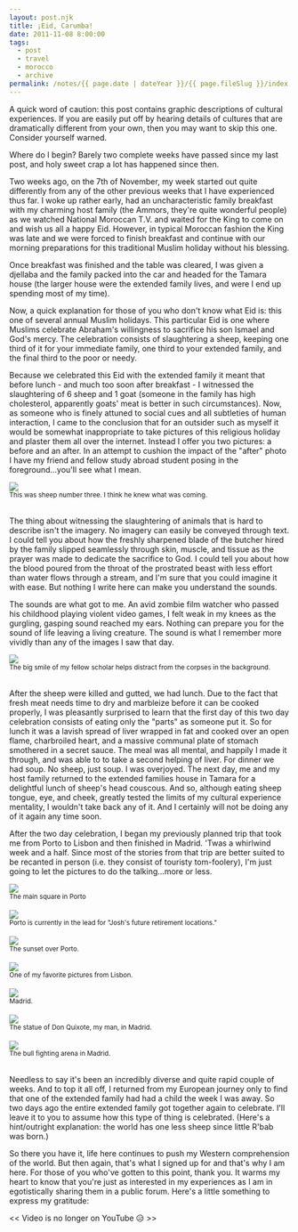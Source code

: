 ```yaml
---
layout: post.njk
title: ¡Eid, Carumba!
date: 2011-11-08 8:00:00
tags:
  - post
  - travel
  - morocco
  - archive
permalink: /notes/{{ page.date | dateYear }}/{{ page.fileSlug }}/index.html
---
```


A quick word of caution: this post contains graphic descriptions of cultural experiences. If you are easily put off by hearing details of cultures that are dramatically different from your own, then you may want to skip this one. Consider yourself warned.

Where do I begin? Barely two complete weeks have passed since my last post, and holy sweet crap a lot has happened since then.

Two weeks ago, on the 7th of November, my week started out quite differently from any of the other previous weeks that I have experienced thus far. I woke up rather early, had an uncharacteristic family breakfast with my charming host family (the Ammors, they're quite wonderful people) as we watched National Moroccan T.V. and waited for the King to come on and wish us all a happy Eid. However, in typical Moroccan fashion the King was late and we were forced to finish breakfast and continue with our morning preparations for this traditional Muslim holiday without his blessing.

Once breakfast was finished and the table was cleared, I was given a djellaba and the family packed into the car and headed for the Tamara house (the larger house were the extended family lives, and were I end up spending most of my time).

Now, a quick explanation for those of you who don't know what Eid is: this one of several annual Muslim holidays. This particular Eid is one where Muslims celebrate Abraham's willingness to sacrifice his son Ismael and God's mercy. The celebration consists of slaughtering a sheep, keeping one third of it for your immediate family, one third to your extended family, and the final third to the poor or needy.

Because we celebrated this Eid with the extended family it meant that before lunch - and much too soon after breakfast - I witnessed the slaughtering of 6 sheep and 1 goat (someone in the family has high cholesterol, apparently goats' meat is better in such circumstances). Now, as someone who is finely attuned to social cues and all subtleties of human interaction, I came to the conclusion that for an outsider such as myself it would be somewhat inappropriate to take pictures of this religious holiday and plaster them all over the internet. Instead I offer you two pictures: a before and an after. In an attempt to cushion the impact of the "after" photo I have my friend and fellow study abroad student posing in the foreground...you'll see what I mean.

<div><img src="/img/blog-archive/eid-1.jpg" class="blog-pic container" /></div>
<div class="center-text"><small>This was sheep number three. I think he knew what
was coming.</small></div><br />

The thing about witnessing the slaughtering of animals that is hard to describe isn't the imagery. No imagery can easily be conveyed through text. I could tell you about how the freshly sharpened blade of the butcher hired by the family slipped seamlessly through skin, muscle, and tissue as the prayer was made to dedicate the sacrifice to God. I could tell you about how the blood poured from the throat of the prostrated beast with less effort than water flows through a stream, and I'm sure that you could imagine it with ease. But nothing I write here can make you understand the sounds.

The sounds are what got to me. An avid zombie film watcher who passed his childhood playing violent video games, I felt weak in my knees as the gurgling, gasping sound reached my ears. Nothing can prepare you for the sound of life leaving a living creature. The sound is what I remember more vividly than any of the images I saw that day.

<div><img src="/img/blog-archive/eid-2.jpg" class="blog-pic container" /></div>
<div class="center-text"><small>The big smile of my fellow scholar helps
distract from the corpses in the background.</small></div><br />

After the sheep were killed and gutted, we had lunch. Due to the fact that fresh meat needs time to dry and marbleize before it can be cooked properly, I was pleasantly surprised to learn that the first day of this two day celebration consists of eating only the "parts" as someone put it. So for lunch it was a lavish spread of liver wrapped in fat and cooked over an open flame, charbroiled heart, and a massive communal plate of stomach smothered in a secret sauce. The meal was all mental, and happily I made it through, and was able to to take a second helping of liver. For dinner we had soup. No sheep, just soup. I was overjoyed. The next day, me and my host family returned to the extended families house in Tamara for a delightful lunch of sheep's head couscous. And so, although eating sheep tongue, eye, and cheek, greatly tested the limits of my cultural experience mentality, I wouldn't take back any of it. And I certainly will not be doing any of it again any time soon.

After the two day celebration, I began my previously planned trip that took me from Porto to Lisbon and then finished in Madrid. 'Twas a whirlwind week and a half. Since most of the stories from that trip are better suited to be recanted in person (i.e. they consist of touristy tom-foolery), I'm just going to let the pictures to do the talking...more or less.

<div><img src="/img/blog-archive/eid-3.jpg" class="blog-pic container" /></div>
<div class="center-text"><small>The main square in Porto</small></div><br />

<div><img src="/img/blog-archive/eid-4.jpg" class="blog-pic container" /></div>
<div class="center-text"><small>Porto is currently in the lead for "Josh's future retirement
locations."</small></div><br />

<div><img src="/img/blog-archive/eid-5.jpg" class="blog-pic container" /></div>
<div class="center-text"><small>The sunset over Porto.</small></div><br />

<div><img src="/img/blog-archive/eid-6.jpg" class="blog-pic container" /></div>
<div class="center-text"><small>One of my favorite pictures from Lisbon.
</small></div><br />

<div><img src="/img/blog-archive/eid-7.jpg" class="blog-pic container" /></div>
<div class="center-text"><small>Madrid.</small></div><br />

<div><img src="/img/blog-archive/eid-8.jpg" class="blog-pic container" /></div>
<div class="center-text"><small>The statue of Don Quixote, my man, in Madrid.
</small></div><br />

<div><img src="/img/blog-archive/eid-9.jpg" class="blog-pic container" /></div>
<div class="center-text"><small>The bull fighting arena in Madrid.</small></div><br />

Needless to say it's been an incredibly diverse and quite rapid couple of weeks. And to top it all off, I returned from my European journey only to find that one of the extended family had had a child the week I was away. So two days ago the entire extended family got together again to celebrate. I'll leave it to you to assume how this type of thing is celebrated. (Here's a hint/outright explanation: the world has one less sheep since little R'bab was born.)

So there you have it, life here continues to push my Western comprehension of the world. But then again, that's what I signed up for and that's why I am here. For those of you who've gotten to this point, thank you. It warms my heart to know that you're just as interested in my experiences as I am in egotistically sharing them in a public forum. Here's a little something to express my gratitude:

<div class="center-text"><< Video is no longer on YouTube 😥 >></div><br />
